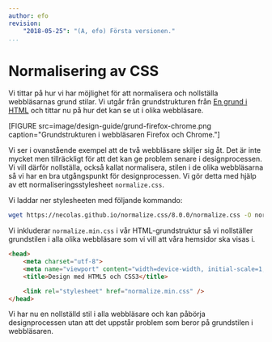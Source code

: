 ```yaml
---
author: efo
revision:
    "2018-05-25": "(A, efo) Första versionen."
...
```

Normalisering av CSS
=======================

Vi tittar på hur vi har möjlighet för att normalisera och nollställa webbläsarnas grund stilar. Vi utgår från grundstrukturen från [En grund i HTML](guide/design-med-html5-och-css3/en-grund-i-html) och tittar nu på hur det kan se ut i olika webbläsare.

[FIGURE src=image/design-guide/grund-firefox-chrome.png caption="Grundstrukturen i webbläsaren Firefox och Chrome."]

Vi ser i ovanstående exempel att de två webbläsare skiljer sig åt. Det är inte mycket men tillräckligt för att det kan ge problem senare i designprocessen. Vi vill därför nollställa, också kallat normalisera, stilen i de olika webbläsarna så vi har en bra utgångspunkt för designprocessen. Vi gör detta med hjälp av ett normaliseringsstylesheet `normalize.css`.

Vi laddar ner stylesheeten med följande kommando:

```bash
wget https://necolas.github.io/normalize.css/8.0.0/normalize.css -O normalize.min.css
```

Vi inkluderar `normalize.min.css` i vår HTML-grundstruktur så vi nollställer grundstilen i alla olika webbläsare som vi vill att våra hemsidor ska visas i.

```html
<head>
    <meta charset="utf-8">
    <meta name="viewport" content="width=device-width, initial-scale=1, shrink-to-fit=no">
    <title>Design med HTML5 och CSS3</title>

    <link rel="stylesheet" href="normalize.min.css" />
</head>
```

Vi har nu en nollställd stil i alla webbläsare och kan påbörja designprocessen utan att det uppstår problem som beror på grundstilen i webbläsaren.
